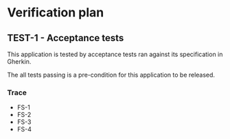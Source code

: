 # Verification plan

## TEST-1 - Acceptance tests

This application is tested by acceptance tests ran against its specification in Gherkin.

The all tests passing is a pre-condition for this application to be released.

### Trace
* FS-1
* FS-2
* FS-3
* FS-4
